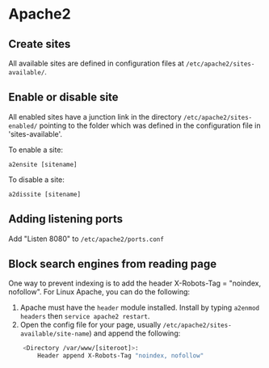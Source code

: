 # Apache2

## Create sites

All available sites are defined in configuration files at `/etc/apache2/sites-available/`.

## Enable or disable site

All enabled sites have a junction link in the directory `/etc/apache2/sites-enabled/` pointing to the folder which was defined in the configuration file in 'sites-available'.

To enable a site:

```text
a2ensite [sitename]
```

To disable a site:

```text
a2dissite [sitename]
```

## Adding listening ports

Add "Listen 8080" to `/etc/apache2/ports.conf`

## Block search engines from reading page

One way to prevent indexing is to add the header X-Robots-Tag = "noindex, nofollow". For Linux Apache, you can do the following:

1. Apache must have the `header` module installed. Install by typing `a2enmod headers` then `service apache2 restart`.
2. Open the config file for your page, usually `/etc/apache2/sites-available/site-name`\) and append the following:

```bash
    <Directory /var/www/[siteroot]>:
        Header append X-Robots-Tag "noindex, nofollow"
```


